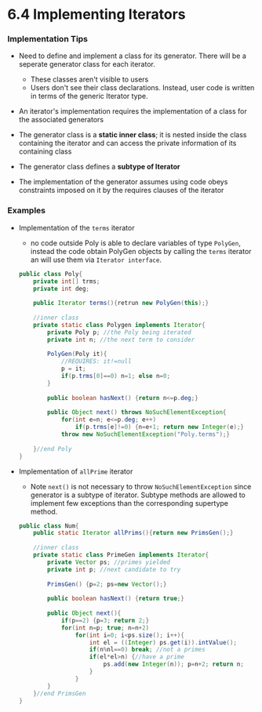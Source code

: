 6.4 Implementing Iterators
===

### Implementation Tips
- Need to define and implement a class for its generator. There will be a seperate generator class for each iterator. 
	- These classes aren't visible to users
	- Users don't see their class declarations. Instead, user code is written in terms of the generic Iterator type.


- An iterator's implementation requires the implementation of a class for the associated generators
- The generator class is a **static inner class**; it is nested inside the class containing the iterator and can access the private information of its containing class
- The generator class defines a **subtype of Iterator**
- The implementation of the generator assumes using code obeys constraints imposed on it by the requires clauses of the iterator


### Examples
- Implementation of the `terms` iterator
	- no code outside Poly is able to declare variables of type `PolyGen`, instead the code obtain PolyGen objects by calling the `terms` iterator an will use them via `Iterator interface`.
	``` java
	public class Poly{
		private int[] trms;
		private int deg;
		
		public Iterator terms(){retrun new PolyGen(this);}
		
		//inner class
		private static class Polygen implements Iterator{
			private Poly p; //the Poly being iterated
			private int n; //the next term to consider
			
			PolyGen(Poly it){
				//REQUIRES: it!=null
				p = it;
				if(p.trms[0]==0) n=1; else n=0;
			}
			
			public boolean hasNext() {return n<=p.deg;}
			
			public Object next() throws NoSuchElementException{
				for(int e=n; e<=p.deg; e++)
					if(p.trms[e]!=0) {n=e+1; return new Integer(e);}
				throw new NoSuchElementException("Poly.terms");}
			
		}//end Poly				
	}
	```

- Implementation of `allPrime` iterator
	- Note `next()` is not necessary to throw `NoSuchElementException` since generator is a subtype of iterator. Subtype methods are allowed to implement few exceptions than the corresponding supertype method.
	``` java
	public class Num{
		public static Iterator allPrims(){return new PrimsGen();}
		
		//inner class
		private static class PrimeGen implements Iterator{
			private Vector ps; //primes yielded
			private int p; //next candidate to try
			
			PrimsGen() {p=2; ps=new Vector();}
			
			public boolean hasNext() {return true;}
			
			public Object next(){
				if(p==2) {p=3; return 2;}
				for(int n=p; true; n=n+2)
					for(int i=0; i<ps.size(); i++){
						int el = ((Integer) ps.get(i)).intValue();
						if(n%nl==0) break; //not a primes
						if(el*el>n) {//have a prime
							ps.add(new Integer(n)); p=n+2; return n;
						}
					}
			}
		}//end PrimsGen
	}